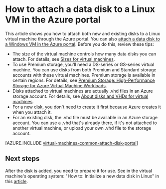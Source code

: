 <properties
	pageTitle="Attach a data disk to a Linux VM | Microsoft Azure"
	description="How to attach new or existing data disk to a Linux VM in the Azure portal using the Resource Manager deployment model."
	services="virtual-machines-linux"
	documentationCenter=""
	authors="cynthn"
	manager="timlt"
	editor=""
	tags="azure-resource-manager"/>

<tags
	ms.service="virtual-machines-linux"
	ms.date="03/25/2016"
	wacn.date=""/>

# How to attach a data disk to a Linux VM in the Azure portal

This article shows you how to attach both new and existing disks to a Linux virtual machine through the Azure portal. You can also [attach a data disk to a Windows VM in the Azure portal](/documentation/articles/virtual-machines-windows-attach-disk-portal/). Before you do this, review these tips:

- The size of the virtual machine controls how many data disks you can attach. For details, see [Sizes for virtual machines](/documentation/articles/virtual-machines-linux-sizes/).
- To use Premium storage, you'll need a DS-series or GS-series virtual machine. You can use disks from both Premium and Standard storage accounts with these virtual machines. Premium storage is available in certain regions. For details, see [Premium Storage: High-Performance Storage for Azure Virtual Machine Workloads](/documentation/articles/storage-premium-storage/).
- Disks attached to virtual machines are actually .vhd files in an Azure storage account. For details, see [About disks and VHDs for virtual machines](/documentation/articles/virtual-machines-linux-about-disks-vhds/).
- For a new disk, you don't need to create it first because Azure creates it when you attach it.
- For an existing disk, the .vhd file must be available in an Azure storage account. You can use a .vhd that's already there, if it's not attached to another virtual machine, or upload your own .vhd file to the storage account.


[AZURE.INCLUDE [virtual-machines-common-attach-disk-portal](../includes/virtual-machines-common-attach-disk-portal.md)]

## Next steps

After the disk is added, you need to prepare it for use. See in the virtual machine's operating system: "How to: Initialize a new data disk in Linux" in this [article](/documentation/articles/virtual-machines-linux-classic-attach-disk/#how-to-initialize-a-new-data-disk-in-linux).
